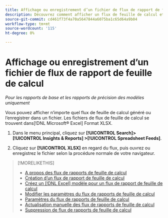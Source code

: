 ```yaml
---
title: Affichage ou enregistrement d’un fichier de flux de rapport de feuille de calcul
description: Découvrez comment afficher un flux de feuille de calcul et l’enregistrer dans un fichier.
source-git-commit: cd461f73f4a70a5647844a6075ba1c65d64a9b04
workflow-type: tm+mt
source-wordcount: '115'
ht-degree: 0%

---
```


# Affichage ou enregistrement d’un fichier de flux de rapport de feuille de calcul

*Pour les rapports de base et les rapports de précision des modèles uniquement*

Vous pouvez afficher n’importe quel flux de feuille de calcul généré ou l’enregistrer dans un fichier. Les fichiers de flux de feuille de calcul se trouvent dans[!DNL Microsoft® Excel] Format XLSX.

1. Dans le menu principal, cliquez sur **[!UICONTROL Search]> [!UICONTROL Insights & Reports] >[!UICONTROL Spreadsheet Feeds]**.

1. Cliquez sur **[!UICONTROL XLSX]** en regard du flux, puis ouvrez ou enregistrez le fichier selon la procédure normale de votre navigateur.

>[!MORELIKETHIS]
>
>* [A propos des flux de rapports de feuille de calcul](spreadsheet-feed-about.md)
>* [Création d’un flux de rapport de feuille de calcul](spreadsheet-feed-create.md)
>* [Créez un [!DNL Excel] modèle pour un flux de rapport de feuille de calcul](spreadsheet-feed-create-excel-template.md)
>* [Modifier les paramètres du flux de rapports de feuille de calcul](spreadsheet-feed-edit.md)
>* [Paramètres du flux de rapports de feuille de calcul](spreadsheet-feed-settings.md)
>* [Actualisation manuelle des flux de rapports de feuille de calcul](spreadsheet-feed-refresh.md)
>* [Suppression de flux de rapports de feuille de calcul](spreadsheet-feed-delete.md)


